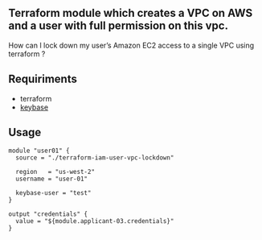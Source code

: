 ## Terraform module which creates a VPC on AWS and a user with full permission on this vpc.
How can I lock down my user’s Amazon EC2 access to a single VPC using terraform ? 



## Requiriments
- terraform
- [keybase](https://keybase.io/ "keybase")


## Usage

```hcl
module "user01" {
  source = "./terraform-iam-user-vpc-lockdown"

  region   = "us-west-2"
  username = "user-01"

  keybase-user = "test"
}

output "credentials" {
  value = "${module.applicant-03.credentials}"
}
```